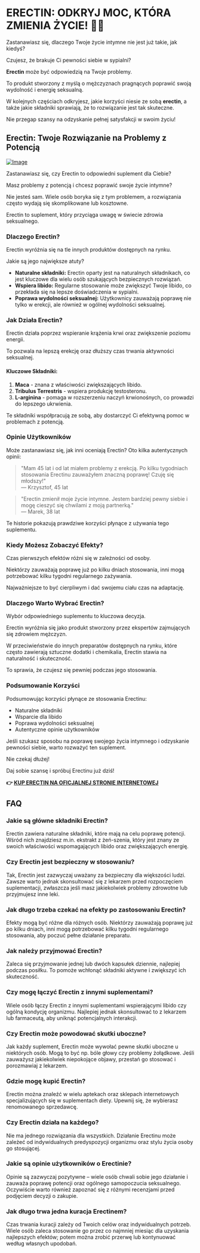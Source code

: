 # ERECTIN: ODKRYJ MOC, KTÓRA ZMIENIA ŻYCIE! 💪✨

Zastanawiasz się, dlaczego Twoje życie intymne nie jest już takie, jak kiedyś? 

Czujesz, że brakuje Ci pewności siebie w sypialni? 

**Erectin** może być odpowiedzią na Twoje problemy. 

To produkt stworzony z myślą o mężczyznach pragnących poprawić swoją wydolność i energię seksualną. 

W kolejnych częściach odkryjesz, jakie korzyści niesie ze sobą **erectin**, a także jakie składniki sprawiają, że to rozwiązanie jest tak skuteczne. 

Nie przegap szansy na odzyskanie pełnej satysfakcji w swoim życiu!

## Erectin: Twoje Rozwiązanie na Problemy z Potencją

[![Image](https://www2.sellhealth.com/256/erectin_33_1.jpg)](https://gchaffi.com/mpxsbTBP)

Zastanawiasz się, czy Erectin to odpowiedni suplement dla Ciebie? 

Masz problemy z potencją i chcesz poprawić swoje życie intymne?

Nie jesteś sam. Wiele osób boryka się z tym problemem, a rozwiązania często wydają się skomplikowane lub kosztowne.

Erectin to suplement, który przyciąga uwagę w świecie zdrowia seksualnego. 

### Dlaczego Erectin?

Erectin wyróżnia się na tle innych produktów dostępnych na rynku. 

Jakie są jego największe atuty?

- **Naturalne składniki:** Erectin oparty jest na naturalnych składnikach, co jest kluczowe dla wielu osób szukających bezpiecznych rozwiązań.
- **Wspiera libido:** Regularne stosowanie może zwiększyć Twoje libido, co przekłada się na lepsze doświadczenia w sypialni.
- **Poprawa wydolności seksualnej:** Użytkownicy zauważają poprawę nie tylko w erekcji, ale również w ogólnej wydolności seksualnej.

### Jak Działa Erectin?

Erectin działa poprzez wspieranie krążenia krwi oraz zwiększenie poziomu energii. 

To pozwala na lepszą erekcję oraz dłuższy czas trwania aktywności seksualnej.

#### Kluczowe Składniki:

1. **Maca** - znana z właściwości zwiększających libido.
2. **Tribulus Terrestris** - wspiera produkcję testosteronu.
3. **L-arginina** - pomaga w rozszerzeniu naczyń krwionośnych, co prowadzi do lepszego ukrwienia.

Te składniki współpracują ze sobą, aby dostarczyć Ci efektywną pomoc w problemach z potencją.

### Opinie Użytkowników

Może zastanawiasz się, jak inni oceniają Erectin? Oto kilka autentycznych opinii:

> "Mam 45 lat i od lat miałem problemy z erekcją. Po kilku tygodniach stosowania Erectinu zauważyłem znaczną poprawę! Czuję się młodszy!"  
> — Krzysztof, 45 lat

> "Erectin zmienił moje życie intymne. Jestem bardziej pewny siebie i mogę cieszyć się chwilami z moją partnerką."  
> — Marek, 38 lat

Te historie pokazują prawdziwe korzyści płynące z używania tego suplementu.

### Kiedy Możesz Zobaczyć Efekty?

Czas pierwszych efektów różni się w zależności od osoby. 

Niektórzy zauważają poprawę już po kilku dniach stosowania, inni mogą potrzebować kilku tygodni regularnego zażywania.

Najważniejsze to być cierpliwym i dać swojemu ciału czas na adaptację.

### Dlaczego Warto Wybrać Erectin?

Wybór odpowiedniego suplementu to kluczowa decyzja. 

Erectin wyróżnia się jako produkt stworzony przez ekspertów zajmujących się zdrowiem mężczyzn.

W przeciwieństwie do innych preparatów dostępnych na rynku, które często zawierają sztuczne dodatki i chemikalia, Erectin stawia na naturalność i skuteczność.

To sprawia, że czujesz się pewniej podczas jego stosowania.

### Podsumowanie Korzyści

Podsumowując korzyści płynące ze stosowania Erectinu:

- Naturalne składniki
- Wsparcie dla libido 
- Poprawa wydolności seksualnej 
- Autentyczne opinie użytkowników

Jeśli szukasz sposobu na poprawę swojego życia intymnego i odzyskanie pewności siebie, warto rozważyć ten suplement.

Nie czekaj dłużej!

Daj sobie szansę i spróbuj Erectinu już dziś!



**👉 [KUP ERECTIN NA OFICJALNEJ STRONIE INTERNETOWEJ](https://gchaffi.com/mpxsbTBP)**

## FAQ

### Jakie są główne składniki Erectin?
Erectin zawiera naturalne składniki, które mają na celu poprawę potencji. Wśród nich znajdziesz m.in. ekstrakt z żeń-szenia, który jest znany ze swoich właściwości wspomagających libido oraz zwiększających energię.

### Czy Erectin jest bezpieczny w stosowaniu?
Tak, Erectin jest zazwyczaj uważany za bezpieczny dla większości ludzi. Zawsze warto jednak skonsultować się z lekarzem przed rozpoczęciem suplementacji, zwłaszcza jeśli masz jakiekolwiek problemy zdrowotne lub przyjmujesz inne leki.

### Jak długo trzeba czekać na efekty po zastosowaniu Erectin?
Efekty mogą być różne dla różnych osób. Niektórzy zauważają poprawę już po kilku dniach, inni mogą potrzebować kilku tygodni regularnego stosowania, aby poczuć pełne działanie preparatu.

### Jak należy przyjmować Erectin?
Zaleca się przyjmowanie jednej lub dwóch kapsułek dziennie, najlepiej podczas posiłku. To pomoże wchłonąć składniki aktywne i zwiększyć ich skuteczność.

### Czy mogę łączyć Erectin z innymi suplementami?
Wiele osób łączy Erectin z innymi suplementami wspierającymi libido czy ogólną kondycję organizmu. Najlepiej jednak skonsultować to z lekarzem lub farmaceutą, aby uniknąć potencjalnych interakcji.

### Czy Erectin może powodować skutki uboczne?
Jak każdy suplement, Erectin może wywołać pewne skutki uboczne u niektórych osób. Mogą to być np. bóle głowy czy problemy żołądkowe. Jeśli zauważysz jakiekolwiek niepokojące objawy, przestań go stosować i porozmawiaj z lekarzem.

### Gdzie mogę kupić Erectin?
Erectin można znaleźć w wielu aptekach oraz sklepach internetowych specjalizujących się w suplementach diety. Upewnij się, że wybierasz renomowanego sprzedawcę.

### Czy Erectin działa na każdego?
Nie ma jednego rozwiązania dla wszystkich. Działanie Erectinu może zależeć od indywidualnych predyspozycji organizmu oraz stylu życia osoby go stosującej.

### Jakie są opinie użytkowników o Erectinie?
Opinie są zazwyczaj pozytywne – wiele osób chwali sobie jego działanie i zauważa poprawę potencji oraz ogólnego samopoczucia seksualnego. Oczywiście warto również zapoznać się z różnymi recenzjami przed podjęciem decyzji o zakupie.

### Jak długo trwa jedna kuracja Erectinem?
Czas trwania kuracji zależy od Twoich celów oraz indywidualnych potrzeb. Wiele osób zaleca stosowanie go przez co najmniej miesiąc dla uzyskania najlepszych efektów; potem można zrobić przerwę lub kontynuować według własnych upodobań.